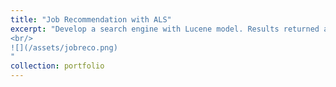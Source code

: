 ```yaml
---
title: "Job Recommendation with ALS"
excerpt: "Develop a search engine with Lucene model. Results returned are ranked using tf-idf score. Users provide relevance feedback to improve the effectiveness of the information retrieved.
<br/>
![](/assets/jobreco.png)
"
collection: portfolio
---
```


